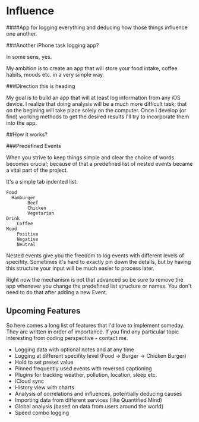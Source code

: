 # Influence

####App for logging everything and deducing how those things influence one another.

###Another iPhone task logging app?

In some sens, yes.

My ambition is to create an app that will store your food intake, coffee habits, moods etc. in a very simple way.

###Direction this is heading


My goal is to build an app that will at least log information from any iOS device.
I realize that doing analysis will be a much more difficult task; that on the begining will take place solely on the computer. 
Once I develop (or find) working methods to get the desired results I'll try to incorporate them into the app.

##How it works?

###Predefined Events

When you strive to keep things simple and clear the choice of words becomes crucial; because of that a predefined list of nested events became a vital part of the project.

It's a simple tab indented list:

```
Food
  Hamburger
		Beef
		Chicken
		Vegetarian
Drink
	Coffee
Mood
	Positive
	Negative
	Neutral
```

Nested events give you the freedom to log events with different levels of specifity. Sometimes it's hard to exactly pin down the details, but by having this structure your input will be much easier to process later.

Right now the mechanism is not that advanced so be sure to remove the app whenever you change the predefined list structure or names. You don't need to do that after adding a new Event.

Upcoming Features
-------------

So here comes a long list of features that I'd love to implement someday. They are written in order of importance. If you find any particular topic interesting from coding perspective - contact me.

* Logging data with optional notes and at any time
* Logging at different specifity level (Food -> Burger -> Chicken Burger)
* Hold to set preset value
* Pinned frequently used events with reversed captioning
* Plugins for tracking weather, pollution, location, sleep etc.
* iCloud sync
* History view with charts
* Analysis of correlations and influences, potentially deducing causes
* Importing data from different services (like Quantified Mind)
* Global analysis (based on data from users around the world)
* Speed combo logging